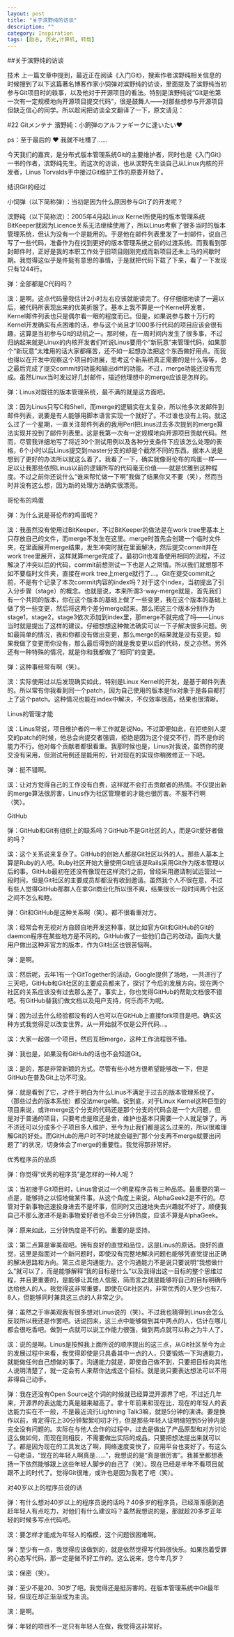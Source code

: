 ```yaml
---
layout: post
title: "关于滨野纯的访谈"
description: ""
category: Inspiration
tags: [励志, 历史,计算机, 转载]
---
```


##关于滨野纯的访谈

技术
上一篇文章中提到，最近正在阅读《入门Git》，搜索作者滨野纯相关信息的时候搜到了以下这篇著名博客作家小饲弹对滨野纯的访谈，里面提及了滨野纯当初参与Git项目时的轶事，以及他对于开源项目的看法。特别是滨野纯说“Git是他第一次有一定规模地向开源项目提交代码”，很是鼓舞人——对那些想参与开源项目但缺乏信心的同学。所以趁闲把访谈全文翻译了一下，原文请见：

#22 Gitメンテナ 濱野純：小飼弾のアルファギークに逢いたい♥

ps：至于最后的 ♥ 我就不吐槽了……






今天我们的嘉宾，是分布式版本管理系统Git的主要维护者，同时也是《入门Git》一书的作者，滨野纯先生。而这次的访谈，也从滨野先生谈自己从Linux内核的开发者，Linus Torvalds手中接过Git维护工作的原委开始了。

结识Git的经过

小饲弹（以下简称弹）：当初是因为什么原因参与Git了的开发呢？

滨野纯（以下简称滨）：2005年4月起Linux Kernel所使用的版本管理系统BitKeeper就因为Licence关系无法继续使用了，所以Linus考察了很多当时的版本管理系统，但认为没有一个是能用的。于是他在邮件列表里发了一封邮件，说自己写了一些代码，准备作为在找到更好的版本管理系统之前的过渡系统。而我看到那封邮件时，正好是我的本职工作处于旧项目刚刚完成而新项目还未上马的间歇时期。我觉得这似乎是件挺有意思的事情，于是就把代码下载了下来，看了一下发现只有1244行。

弹：全部都是C代码吗？

滨：是啊。这点代码量我估计2小时左右应该就能读完了。仔仔细细地读了一遍以后，被代码所表现出来的优美折服了。基本上我不算是一个Kernel开发者，Kernel邮件列表也只是偶尔看一眼的程度而已。但是，如果说参与数十万行的Kernel开发确实有点困难的话，参与这个尚且才1000多行代码的项目应该会很有趣，这算是当初参与Git的动机之一。那时候，在一周时间内发生了很多事，不过归纳起来就是Linux的内核开发者们听说Linus要用个“新玩意”来管理代码，如果那个“新玩意”太难用的话大家都痛苦，还不如一起想办法把这个东西做好用点。而我也得以在开发中观察这个项目的进展，思考这个新系统真正需要的是什么等等，总之最后完成了提交commit的功能和输出diff的功能。不过，merge功能还没有完成。虽然Linux当时发过好几封邮件，描述他理想中的merge应该是怎样的。

弹：Linus对既往的版本管理系统，最不满的就是这方面吧。

滨：因为Linus只写C和Shell，而merge的逻辑实在太复杂，所以他多次发邮件到邮件列表，说要是有人能够用脚本语言实现一个就好了。不过谁也没有上钩。就这么过了一个星期，一直关注邮件列表的我用Perl把Linus过去多次提到的merge算法实现并投到了邮件列表里。这是我第一次有一定规模地向开源项目贡献代码。然而，尽管我详细地写了将近30个测试用例以及各种分支条件下应该怎么处理的表格，6个小时以后Linus提交到master分支的却是个截然不同的东西。据本人说是想到了更好的办法所以就这么着了。我看了一下，确实就像哥伦布的鸡蛋一样——足以让我那些依照Linus以前的逻辑所写的代码毫无价值——就是优雅到这种程度。不过之前你还说什么“谁来帮忙做一下啊”我做了结果你又不要（笑），然而当时并没有这么想，因为新的处理方法确实很漂亮。

哥伦布的鸡蛋

弹：为什么说是哥伦布的鸡蛋呢？

滨：我虽然没有使用过BitKeeper，不过BitKeeper的做法是在work tree里基本上只存放自己的文件，而merge不发生在这里。merge时首先会创建一个临时文件夹，在里面展开merge结果，发生冲突时就在里面解决，然后提交commit并在work tree里展开，这样就算merge完成了。最初Git也准备使用相同的流程，不过解决了冲突以后的代码，commit前想测试一下也是人之常情。所以我们就想那不如不要临时文件夹，直接在work tree上merge就行了…。Git在提交commit之前，不是有个记录了本次commit内容的index吗？对于这个index，当初提出了引入分步骤（stage）的概念。也就是说，本来所谓3-way-merge就是，首先我们有一个共同的版本，你在这个版本的基础上做了一些变更，我在这个版本的基础上做了另一些变更，然后将这两个差分merge起来。那么把这三个版本分别作为stage1，stage2，stage3依次添加到index里，那merge不就完成了吗——Linus当时就是提出了这样的建议。仔细想想这种做法确实可以一下子解决很多问题。例如最简单的情况，我和你都没有做出变更，那么merge的结果就是没有变更。如果我做了变更而你没有，那么最后得到的就是我变更以后的代码，反之亦然。另外还有一种特殊的情况，就是你和我都做了“相同”的变更。

弹：这种事经常有啊（笑）。

滨：实际使用过以后发现确实如此，特别是Linux Kernel的开发，是基于邮件列表的。所以常有你我看到同一个patch，因为自己使用的版本是fix对象于是各自都打上了这个patch。这种情况也能在index中解决，不仅效率很高，结果也很清晰。

Linus的管理才能

滨：Linus常说，项目维护者的一半工作就是说No。不过即便如此，在拒绝别人提交的patch的时候，他总会向提交者强调，拒绝是因为这个提交不行，而不是你的能力不行。他对每个贡献者都很看重。我那时候也是，Linus对我说，虽然你的提交没有采用，但测试用例还是能用的，针对现在的实现你稍微修正一下吧。

弹：挺不错啊。

滨：让对方觉得自己的工作没有白费，这样就不会打击贡献者的热情。不仅提出新的merge算法很厉害，Linus作为社区管理者的才能也很厉害。不服不行啊（笑）。

GitHub

弹：GitHub和Git有组织上的联系吗？GitHub不是Git社区的人，而是Git爱好者做的吗？

滨：这个关系说来复杂了。GitHub的创始人都是Git社区以外的人。那些人基本上算是Ruby的人吧。Ruby社区开始大量使用Git应该是Rails采用Git作为版本管理以后的事。GitHub最初在还没有像现在这样流行之前，曾经采用邀请制试运营过一段时间，但是Git社区的主要成员却都没有收到邀请。虽然我个人不很在意，不过有些人觉得GitHub那群人在拿Git商业化所以很不爽，结果很长一段时间两个社区之间不怎么和睦。

弹：Git和GitHub是这种关系啊（笑）。都不很看重对方。

滨：经常会有无视对方自顾自地开发这种事，就比如官方Git和GitHub的Git的daemon程序在某些地方是不同的。GitHub做了一些他们自己的改动。面向大量用户做出这种非官方的版本，作为Git社区也很苦恼啊。

弹：是啊。

滨：然后呢，去年1有一个GitTogether的活动，Google提供了场地，一共进行了三天吧，GitHub和Git社区的主要成员都来了，探讨了今后的发展方向，现在两个社区的关系应该没有过去那么差了。事实上，你也觉得GitHub的帮助文档很不错吧。有GitHub替我们做文档以及用户支持，何乐而不为呢。

弹：因为过去什么经验都没有的人也可以在GitHub上直接fork项目是吧。确实这种方式我觉得足以改变世界。从一开始就不仅是公开代码…。

滨：大家一起做一个项目，然后互相merge，这种工作流程很不错。

弹：我也是，如果没有GitHub的话也不会知道Git。

滨：是的，那是非常新颖的方式。尽管有些小地方很希望能够改一下，但是GitHub在普及Git上功不可没。

弹：就是看到了它，才终于明白为什么Linus不满足于过去的版本管理系统了。（那些过去的版本系统）都没法merge嘛。说到底，对于Linux Kernel这种巨型的项目来说，或许merge这个分支的代码还是那个分支的代码会是一个大问题，但是对于普通的项目，只要考虑是取还是舍，维护也基本只需要一个人就足够了，再不济还可以分成多个子项目多人维护，至今为止我们都是这么过来的，所以很难理解Git的好处。而GitHub的用户时不时地就会碰到“那个分支再不merge就要出问题了”的状况，切身体会了merge的重要性。我觉得那非常好。

优秀程序员的品质

弹：你觉得“优秀的程序员”是怎样的一种人呢？

滨：当初接手Git项目时，Linus曾说过一个明星程序员有三种品质。最重要的第一点是，能够持之以恒地做某件事。从这个角度上来说，AlphaGeek2是不行的。尽管对于新事物迅速投身进去不是坏事，但同时又迅速地失去兴趣就不好了。顺便我自己不那么激进不是新事物爱好者也不会三分钟热度，应该不算是AlphaGeek。

弹：原来如此，三分钟热度是不行的。重要的是坚持。

滨：第二点算是审美观吧。拥有良好的直觉和品位，这是Linus的原话。良好的直觉，这里是指面对一个新问题时，即使没有完整地解决问题也能够凭直觉提出正确的解决思路和方向。第三点是沟通能力。这个沟通能力不是说只要说明“我想做什么”就可以了，而是能够解释“我的目标是什么”以及我得出这一目标的整个思维过程，并且更重要的，是能够让其他人信服，简而言之就是能够将自己的目标明确传达给他人的人。我觉得这非常重要。即使在Git社区内，非常优秀的人至少也有7、8人，但能够同时兼具这三点的人非常之少。

弹：虽然之于审美观我有很多想对Linus说的（笑）。不过我也猜得到Linus会怎么反驳所以我还是作罢吧。话说回来，这三点中能够做到其中两点的人，估计在哪儿都会很吃香吧。做到一点就可以说工作能力很强，做到两点就可以称之为牛人了。

滨：说的是啊。Linus是按照我上面所说的顺序提出的这三点，从Git社区至今为止的发展过程中来看，我觉得即使是只具备其中一点的人，只要锻炼一下沟通能力，就能做任何自己想做的事了。沟通能力就是，即使自己做不到，只要把目标向其他人说明清楚了，就一定会有人来帮你达成这个目标。就是说只要表达想法可以不用非得自己动手。

弹：我在还没有Open Source这个词的时候就已经算混开源界了吧，不过近几年来，开源界的表达能力真是越来越高了。拿十年前来和现在比，现在的年轻人的表达能力实在不一般，不是最近流行Lightning Talk3嘛，就是5分钟的演讲。要是换作以前，肯定得花上30分钟絮絮叨叨才行，但是那些年轻人证明缩短到5分钟内是完全没有问题的。实际在与他人合作的过程中，过去是做出了产品原型和对方讨论这么做如何，而现在则相反，不需要做出实际的成品，只要把想法提出来就可以了。都是因为现在的工具发达了啊，网络速度变快了，应用平台也变好了。有这么一句老语，“现在的年轻人啊真是……”，我想说的是“真是很厉害”。我甚至都想表扬一下依然能够跟上这些年轻人脚步的自己了（笑）。现在已经是半年不看项目就跟不上的时代了。觉得Git很难，或许也是因为我老了吧（笑）。

对40岁以上的程序员说的话

弹：有什么想对40岁以上的程序员说的话吗？40多岁的程序员，已经渐渐感到追赶年轻人有点吃力，对他们有什么建议吗？虽然我想说的是，那就趁20多岁正年轻的时候多写点代码吧。

滨：要怎样才能成为年轻人的楷模，这个问题很困难啊。

弹：至少有一点，我觉得应该做到的，就是依然觉得写代码很快乐。如果抱着受罪的心态写代码，那一定是做不好工作的。这么说来，您今年几岁？

滨：保密（笑）。

弹：至少不是20、30岁了吧。我觉得还是挺厉害的。在版本管理系统中Git最年轻，但现在却正渐渐成为主流。

滨：是啊。

弹：年轻的项目不一定只有年轻人在做，我觉得这非常好。
